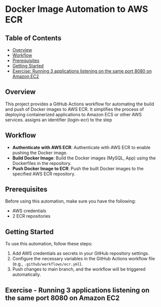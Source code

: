 # Docker Image Automation to AWS ECR


## Table of Contents

- [Overview](#overview)
- [Workflow](#workflow)
- [Prerequisites](#prerequisites)
- [Getting Started](#getting-started)
- [Exercise: Running 3 applications listening on the same port 8080 on Amazon EC2](#)

## Overview

This project provides a GitHub Actions workflow for automating the build and push of Docker images to AWS ECR. It simplifies the process of deploying containerized applications to Amazon ECS or other AWS services. assigns an identifier (login-ecr) to the step

## Workflow

- **Authenticate with AWS ECR**: Authenticate with AWS ECR to enable pushing the Docker image.
- **Build Docker Image**: Build the Docker images (MySQL, App) using the Dockerfiles in the repository.
- **Push Docker Image to ECR**: Push the built Docker images to the specified AWS ECR repository.

## Prerequisites
Before using this automation, make sure you have the following:

- AWS credentials
- 2 ECR repositories

## Getting Started
To use this automation, follow these steps:

1. Add AWS credentials as secrets in your GitHub repository settings.
2. Configure the necessary variables in the GitHub Actions workflow file (e.g., `.github/workflows/ecr.yml`).
3. Push changes to main branch, and the workflow will be triggered automatically.

## Exercise - Running 3 applications listening on the same port 8080 on Amazon EC2
